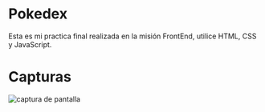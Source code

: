 # Pokedex

Esta es mi practica final realizada en la misión FrontEnd, utilice HTML, CSS y JavaScript.

# Capturas

![captura de pantalla]("./minuature.png")
